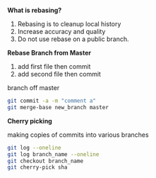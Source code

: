 **What is rebasing?**
1. Rebasing is to cleanup local history
1. Increase accuracy and quality
1. Do not use rebase on a public branch. 

**Rebase Branch from Master**

1. add first file then commit
1. add second file then commit


branch off master
```bash
git commit -a -m "comment a"
git merge-base new_branch master
```
**Cherry picking**
<p>making copies of commits into various branches</p>

```bash
git log --oneline
git log branch_name --oneline
git checkout branch_name
git cherry-pick sha
```


